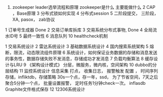 1. zookeeper leader选举流程和原理 zookeeper是什么 主要能做什么
2 CAP ，Base原理
3 分布式锁如何实现
4 分布式session
5 二阶段提交， 三阶段，XA, pasox， zab协议


1 订单号生成器 Done
2 交易订单库拆库
3 交易系统分布式事物, Done
4 全局流水ID号
5 最终一致性
6 消息队列
10 healthcheck机制


1 交易系统设计
2 雷达系统设计
3 基础数据系统设计
4 国内搜索系统架构
5 熔断，限流，动态限流组件原理
6 系统设计，如何保证业务数据的存储和消息发送的事务性，数据存储失败不发消息，存储成功才发消息
7 负载均衡算法
8 缓存设计与LRU
9 《架构设计模式》 分层，微服务，微内核，空间架构
10 dubbo的分层结构
11 监控系统设计
信息采集 打点， 收集日志， 报警触发 配置 ， 时间序列存储，infliktdb，存储策略 30s一个点，存一年，ssd， 为了节省空间，7天之后聚合5分钟一个点， 批量设置报警， 定时任务1分钟check一次。 inflasdb
Graphite文件格式保存
12 12306系统设计
